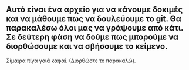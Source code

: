 Αυτό είναι ένα αρχείο για να κάνουμε δοκιμές και να μάθουμε πως να δουλεύουμε το git.
Θα παρακαλέσω όλοι μας να γράψουμε από κάτι.
Σε δεύτερη φάση να δούμε πως μπορούμε να διορθώσουμε και να σβήσουμε το κείμενο.
---------------------------------------

Σίμαιρα πίγα γοιά καφαί. (Διορθώστε το παρακαλώ).

